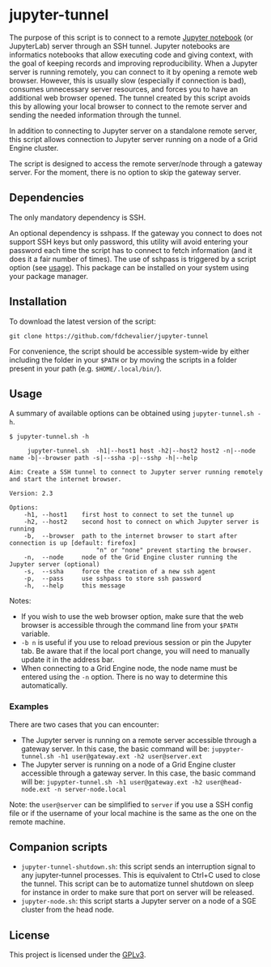 # jupyter-tunnel

The purpose of this script is to connect to a remote [Jupyter notebook](https://jupyter.org/) (or JupyterLab) server through an SSH tunnel. Jupyter notebooks are informatics notebooks that allow executing code and giving context, with the goal of keeping records and improving reproducibility. When a Jupyter server is running remotely, you can connect to it by opening a remote web browser. However, this is usually slow (especially if connection is bad), consumes unnecessary server resources, and forces you to have an additional web browser opened. The tunnel created by this script avoids this by allowing your local browser to connect to the remote server and sending the needed information through the tunnel.

In addition to connecting to Jupyter server on a standalone remote server, this script allows connection to Jupyter server running on a node of a Grid Engine cluster.

The script is designed to access the remote server/node through a gateway server. For the moment, there is no option to skip the gateway server.


## Dependencies

The only mandatory dependency is SSH.

An optional dependency is sshpass. If the gateway you connect to does not support SSH keys but only password, this utility will avoid entering your password each time the script has to connect to fetch information (and it does it a fair number of times). The use of sshpass is triggered by a script option (see [usage](#usage)). This package can be installed on your system using your package manager.


## Installation

To download the latest version of the script:
```
git clone https://github.com/fdchevalier/jupyter-tunnel
```

For convenience, the script should be accessible system-wide by either including the folder in your `$PATH` or by moving the scripts in a folder present in your path (e.g. `$HOME/.local/bin/`).


## Usage

A summary of available options can be obtained using `jupyter-tunnel.sh -h`.
```
$ jupyter-tunnel.sh -h

     jupyter-tunnel.sh  -h1|--host1 host -h2|--host2 host2 -n|--node name -b|--browser path -s|--ssha -p|--sshp -h|--help

Aim: Create a SSH tunnel to connect to Jupyter server running remotely and start the internet browser.

Version: 2.3

Options:
    -h1, --host1    first host to connect to set the tunnel up
    -h2, --host2    second host to connect on which Jupyter server is running
    -b,  --browser  path to the internet browser to start after connection is up [default: firefox]
                        "n" or "none" prevent starting the browser.
    -n,  --node     node of the Grid Engine cluster running the Jupyter server (optional)
    -s,  --ssha     force the creation of a new ssh agent
    -p,  --pass     use sshpass to store ssh password
    -h,  --help     this message
```

Notes:
* If you wish to use the web browser option, make sure that the web browser is accessible through the command line from your `$PATH` variable.
* `-b n` is useful if you use to reload previous session or pin the Jupyter tab. Be aware that if the local port change, you will need to manually update it in the address bar.
* When connecting to a Grid Engine node, the node name must be entered using the `-n` option. There is no way to determine this automatically.


### Examples

There are two cases that you can encounter:
* The Jupyter server is running on a remote server accessible through a gateway server. In this case, the basic command will be: `jupypter-tunnel.sh -h1 user@gateway.ext -h2 user@server.ext`
* The Jupyter server is running on a node of a Grid Engine cluster accessible through a gateway server. In this case, the basic command will be: `jupypter-tunnel.sh -h1 user@gateway.ext -h2 user@head-node.ext -n server-node.local`

Note: the `user@server` can be simplified to `server` if you use a SSH config file or if the username of your local machine is the same as the one on the remote machine.


## Companion scripts

* `jupyter-tunnel-shutdown.sh`: this script sends an interruption signal to any jupyter-tunnel processes. This is equivalent to Ctrl+C used to close the tunnel. This script can be to automatize tunnel shutdown on sleep for instance in order to make sure that port on server will be released.
* `jupyter-node.sh`: this script starts a Jupyter server on a node of a SGE cluster from the head node. 


## License

This project is licensed under the [GPLv3](LICENSE).
